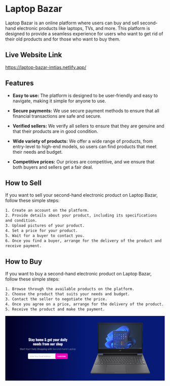 
# Laptop Bazar

Laptop Bazar is an online platform where users can buy and sell second-hand electronic products like laptops, TVs, and more. This platform is designed to provide a seamless experience for users who want to get rid of their old products and for those who want to buy them.

## Live Website Link 
https://laptop-bazar-imtias.netlify.app/

## Features
* **Easy to use:** The platform is designed to be user-friendly and easy to navigate, making it simple for anyone to use.

* **Secure payments:** We use secure payment methods to ensure that all financial transactions are safe and secure.

* **Verified sellers:** We verify all sellers to ensure that they are genuine and that their products are in good condition.

* **Wide variety of products:** We offer a wide range of products, from entry-level to high-end models, so users can find products that meet their needs and budget.

* **Competitive prices:** Our prices are competitive, and we ensure that both buyers and sellers get a fair deal.

## How to Sell
If you want to sell your second-hand electronic product on Laptop Bazar, follow these simple steps:

    1. Create an account on the platform.
    2. Provide details about your product, including its specifications and condition.
    3. Upload pictures of your product.
    4. Set a price for your product.
    5. Wait for a buyer to contact you.
    6. Once you find a buyer, arrange for the delivery of the product and receive payment.


## How to Buy
If you want to buy a second-hand electronic product on Laptop Bazar, follow these simple steps:

    1. Browse through the available products on the platform.
    2. Choose the product that suits your needs and budget.
    3. Contact the seller to negotiate the price.
    4. Once you agree on a price, arrange for the delivery of the product.
    5. Receive the product and make the payment.

![Laptop Bazar](./public/readme.png)